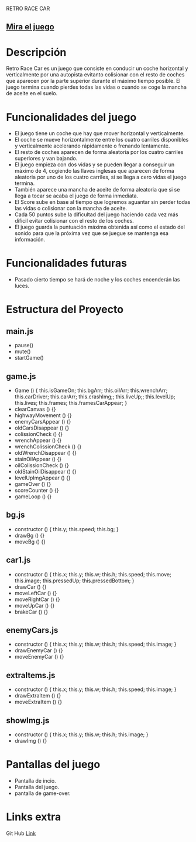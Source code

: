 

RETRO RACE CAR


## [Mira el juego](https://apleon89.github.io/RetroRaceCar/)

# Descripción

Retro Race Car es un juego que consiste en conducir un coche horizontal y verticalmente por una autopista evitanto colisionar con el resto de coches que aparecen por la parte superior durante el máximo tiempo posible. El juego termina cuando pierdes todas las vidas o cuando se coge la mancha de aceite en el suelo.

# Funcionalidades del juego

- El juego tiene un coche que hay que mover horizontal y verticalmente.
- El coche se mueve horizontalmente entre los cuatro carriles disponibles y verticalmente acelerando rápidamente o frenando lentamente.
- El resto de coches aparecen de forma aleatoria por los cuatro carriles superiores y van bajando.
- El juego empieza con dos vidas y se pueden llegar a conseguir un máximo de 4, cogiendo las llaves inglesas que aparecen de forma aleatoria por uno de los cuatro carriles, si se llega a cero vidas el juego termina.
- También aparece una mancha de aceite de forma aleatoria que si se llega a tocar se acaba el juego de forma inmediata.
- El Score sube en base al tiempo que logremos aguantar sin perder todas las vidas o colisionar con la mancha de aceite.
- Cada 50 puntos sube la dificultad del juego haciendo cada vez más dificil evitar colisionar con el resto de los coches.
- El juego guarda la puntuación máxima obtenida así como el estado del sonido para que la próxima vez que se juegue se mantenga esa información.

# Funcionalidades futuras

- Pasado cierto tiempo se hará de noche y los coches encenderán las luces.


# Estructura del Proyecto

## main.js

- pause()
- mute()
- startGame()

## game.js

- Game () {
    this.isGameOn;
    this.bgArr;
    this.oilArr;
    this.wrenchArr;
    this.carDriver;
    this.carArr;
    this.crashImg;;
    this.liveUp;;
    this.levelUp;
    this.lives;
    this.frames;
    this.framesCarAppear;
}
- clearCanvas () {}
- highwayMovement () {}
- enemyCarsAppear () {}
- oldCarsDisappear () {}
- colissionCheck () {}
- wrenchAppear () {}
- wrenchColissionCheck () {}
- oldWrenchDisappear () {}
- stainOilAppear () {}
- oilColissionCheck () {}
- oldStainOilDisappear () {}
- levelUpImgAppear () {}
- gameOver () {}
- scoreCounter () {}
- gameLoop () {}

## bg.js 

- constructor () {
    this.y;
    this.speed;
    this.bg;
}
- drawBg () {}
- moveBg () {}

## car1.js 

- constructor () {
    this.x;
    this.y;
    this.w;
    this.h;
    this.speed;
    this.move;
    this.image;
    this.pressedUp;
    this.pressedBottom;
}
- drawCar () {}
- moveLeftCar () {}
- moveRightCar () {}
- moveUpCar () {}
- brakeCar () {}

## enemyCars.js 

- constructor () {
    this.x;
    this.y;
    this.w;
    this.h;
    this.speed;
    this.image;
}
- drawEnemyCar () {}
- moveEnemyCar () {}

## extraItems.js 

- constructor () {
    this.x;
    this.y;
    this.w;
    this.h;
    this.speed;
    this.image;
}
- drawExtraItem () {}
- moveExtraItem () {}

## showImg.js 

- constructor () {
    this.x;
    this.y;
    this.w;
    this.h;
    this.image;
}
- drawImg () {}

# Pantallas del juego

- Pantalla de incio.
- Pantalla del juego.
- pantalla de game-over.



# Links extra


Git Hub
[Link](https://github.com/Apleon89/RetroRaceCar)